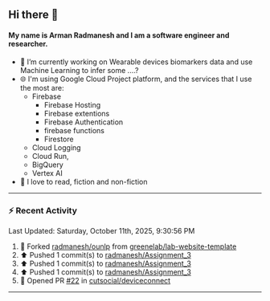 ## Hi there 👋

#### My name is Arman Radmanesh and I am a software engineer and researcher.

- 🔭 I’m currently working on Wearable devices biomarkers data and use Machine Learning to infer some ....?
- 🌐 I'm using Google Cloud Project platform, and the services that I use the most are:
  - Firebase
     - Firebase Hosting
     - Firebase extentions 
     - Firebase Authentication
     - firebase functions
     - Firestore
  - Cloud Logging
  - Cloud Run,
  - BigQuery
  - Vertex AI
- 📖 I love to read, fiction and non-fiction

---

### :zap: Recent Activity

<!--START_SECTION:activity-->
<!--END_SECTION:activity-->

<!--RECENT_ACTIVITY:last_update-->
Last Updated: Saturday, October 11th, 2025, 9:30:56 PM
<!--RECENT_ACTIVITY:last_update_end-->

<!--RECENT_ACTIVITY:start-->
1. 🔱 Forked [radmanesh/ounlp](https://github.com/radmanesh/ounlp) from [greenelab/lab-website-template](https://github.com/greenelab/lab-website-template)
2. ⬆️ Pushed 1 commit(s) to [radmanesh/Assignment_3](https://github.com/radmanesh/Assignment_3)
3. ⬆️ Pushed 1 commit(s) to [radmanesh/Assignment_3](https://github.com/radmanesh/Assignment_3)
4. ⬆️ Pushed 1 commit(s) to [radmanesh/Assignment_3](https://github.com/radmanesh/Assignment_3)
5. 💪 Opened PR [#22](https://github.com/cutsocial/deviceconnect/pull/22) in [cutsocial/deviceconnect](https://github.com/cutsocial/deviceconnect)
<!--RECENT_ACTIVITY:end-->

---

<!--
**radmanesh/radmanesh** is a ✨ _special_ ✨ repository because its `README.md` (this file) appears on your GitHub profile.

Here are some ideas to get you started:

- 🔭 I’m currently working on ...
- 🌱 I’m currently learning ...
- 👯 I’m looking to collaborate on ...
- 🤔 I’m looking for help with ...
- 💬 Ask me about ...
- 📫 How to reach me: ...
- 😄 Pronouns: ...
- ⚡ Fun fact: ...
-->
